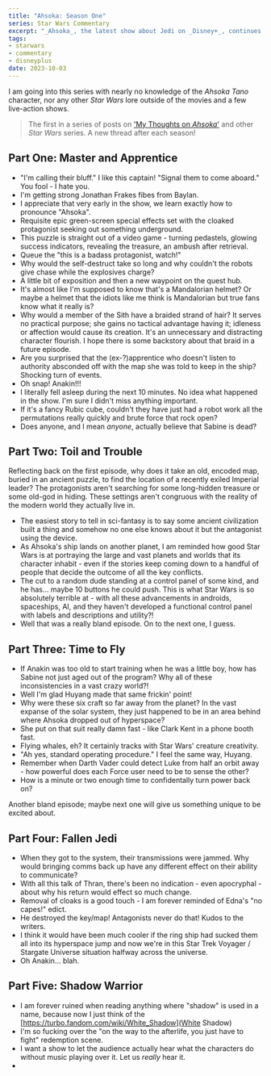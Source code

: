 ```yaml
---
title: "Ahsoka: Season One"
series: Star Wars Commentary
excerpt: "_Ahsoka_, the latest show about Jedi on _Disney+_, continues the tradition of template storytelling, lots of Easter eggs (even blatently thrown at the unknowing as if to taunt them for not knowing), and solidat action sequences. There are spoilers, but I don't care; this is best understood if you have already watched the season."
tags:
- starwars
- commentary
- disneyplus
date: 2023-10-03
---
```


I am going into this series with nearly no knowledge of the _Ahsoka Tano_ character, nor any other _Star Wars_ lore outside of the movies and a few live-action shows.

> The first in a series of posts on ['My Thoughts on _Ahsoka_'](/series/star-wars-commentary) and other _Star Wars_ series. A new thread after each season!

## Part One: Master and Apprentice

- "I'm calling their bluff." I like this captain! "Signal them to come aboard." You fool - I hate you.
- I'm getting strong Jonathan Frakes fibes from Baylan.
- I appreciate that very early in the show, we learn exactly how to pronounce "Ahsoka".
- Requisite epic green-screen special effects set with the cloaked protagonist seeking out something underground.
- This puzzle is straight out of a video game - turning pedastels, glowing success indicators, revealing the treasure, an ambush after retrieval.
- Queue the "this is a badass protagonist, watch!"
- Why would the self-destruct take so long and why couldn't the robots give chase while the explosives charge?
- A little bit of exposition and then a new waypoint on the quest hub.
- It's almost like I'm supposed to know that's a Mandalorian helmet? Or maybe a helmet that the idiots like me think is Mandalorian but true fans know what it really is?
- Why would a member of the Sith have a braided strand of hair? It serves no practical purpose; she gains no tactical advantage having it; idleness or affection would cause its creation. It's an unnecessary and distracting character flourish. I hope there is some backstory about that braid in a future episode.
- Are you surprised that the (ex-?)apprentice who doesn't listen to authority absconded off with the map she was told to keep in the ship? Shocking turn of events.
- Oh snap! Anakin!!!
- I literally fell asleep during the next 10 minutes. No idea what happened in the show. I'm sure I didn't miss anything important.
- If it's a fancy Rubic cube, couldn't they have just had a robot work all the permutations really quickly and brute force that rock open?
- Does anyone, and I mean _anyone_, actually believe that Sabine is dead?

## Part Two: Toil and Trouble

Reflecting back on the first episode, why does it take an old, encoded map, buried in an ancient puzzle, to find the location of a recently exiled Imperial leader? The protagonists aren't searching for some long-hidden treasure or some old-god in hiding. These settings aren't congruous with the reality of the modern world they actually live in.

- The easiest story to tell in sci-fantasy is to say some ancient civilization built a thing and somehow no one else knows about it but the antagonist using the device.
- As Ahsoka's ship lands on another planet, I am reminded how good Star Wars is at portraying the large and vast planets and worlds that its character inhabit - even if the stories keep coming down to a handful of people that decide the outcome of all the key conflicts.
- The cut to a random dude standing at a control panel of some kind, and he has... maybe 10 buttons he could push. This is what Star Wars is so absolutely terrible at - with all these advancements in androids, spaceships, AI, and they haven't developed a functional control panel with labels and descriptions and utility?!
- Well that was a really bland episode. On to the next one, I guess.

## Part Three: Time to Fly

- If Anakin was too old to start training when he was a little boy, how has Sabine not just aged out of the program? Why all of these inconsistencies in a vast crazy world?!
- Well I'm glad Huyang made that same frickin' point!
- Why were these six craft so far away from the planet? In the vast expanse of the solar system, they just happened to be in an area behind where Ahsoka dropped out of hyperspace?
- She put on that suit really damn fast - like Clark Kent in a phone booth fast.
- Flying whales, eh? It certainly tracks with Star Wars' creature creativity.
- "Ah yes, standard operating procedure." I feel the same way, Huyang.
- Remember when Darth Vader could detect Luke from half an orbit away - how powerful does each Force user need to be to sense the other?
- How is a minute or two enough time to confidentally turn power back on?

Another bland episode; maybe next one will give us something unique to be excited about.

## Part Four: Fallen Jedi

- When they got to the system, their transmissions were jammed. Why would bringing comms back up have any different effect on their ability to communicate?
- With all this talk of Thran, there's been no indication - even apocryphal - about why his return would effect so much change.
- Removal of cloaks is a good touch - I am forever reminded of Edna's "no capes!" edict.
- He destroyed the key/map! Antagonists never do that! Kudos to the writers.
- I think it would have been much cooler if the ring ship had sucked them all into its hyperspace jump and now we're in this Star Trek Voyager / Stargate Universe situation halfway across the universe.
- Oh Anakin... blah.

## Part Five: Shadow Warrior

- I am forever ruined when reading anything where "shadow" is used in a name, because now I just think of the [https://turbo.fandom.com/wiki/White_Shadow](White Shadow)
- I'm so fucking over the "on the way to the afterlife, you just have to fight" redemption scene.
- I want a show to let the audience actually hear what the characters do without music playing over it. Let us _really_ hear it.
- 